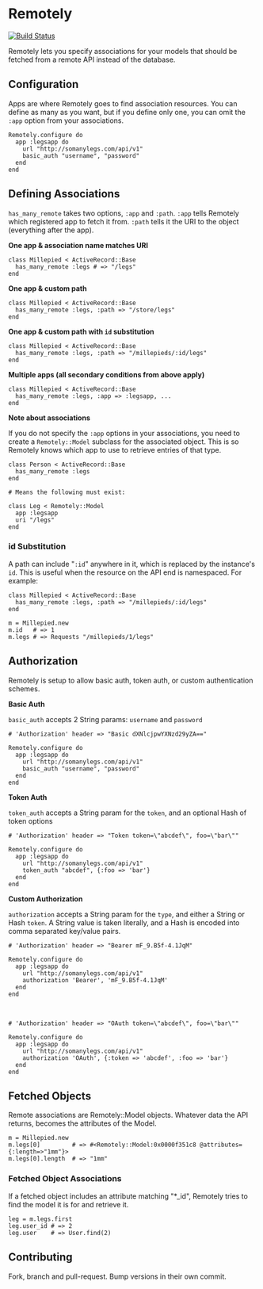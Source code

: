 # Remotely

[![Build Status](https://secure.travis-ci.org/wegowise/remotely.png)](http://travis-ci.org/wegowise/remotely)

Remotely lets you specify associations for your models that should
be fetched from a remote API instead of the database.

## Configuration

Apps are where Remotely goes to find association resources. You can define as many as you want, but if you define only one, you can omit the `:app` option from your associations.

    Remotely.configure do
      app :legsapp do
        url "http://somanylegs.com/api/v1"
        basic_auth "username", "password"
      end
    end

## Defining Associations

`has_many_remote` takes two options, `:app` and `:path`. `:app` tells Remotely which registered app to fetch it from. `:path` tells it the URI to the object (everything after the app).

**One app & association name matches URI**

    class Millepied < ActiveRecord::Base
      has_many_remote :legs # => "/legs"
    end

**One app & custom path**

    class Millepied < ActiveRecord::Base
      has_many_remote :legs, :path => "/store/legs"
    end

**One app & custom path with `id` substitution**

    class Millepied < ActiveRecord::Base
      has_many_remote :legs, :path => "/millepieds/:id/legs"
    end

**Multiple apps (all secondary conditions from above apply)**

    class Millepied < ActiveRecord::Base
      has_many_remote :legs, :app => :legsapp, ...
    end

**Note about associations**

If you do not specify the `:app` options in your associations, you need
to create a `Remotely::Model` subclass for the associated object. This
is so Remotely knows which app to use to retrieve entries of that type.

    class Person < ActiveRecord::Base
      has_many_remote :legs
    end

    # Means the following must exist:

    class Leg < Remotely::Model
      app :legsapp
      uri "/legs"
    end

### id Substitution

A path can include "`:id`" anywhere in it, which is replaced by the instance's `id`. This is useful when the resource on the API end is namespaced. For example:

    class Millepied < ActiveRecord::Base
      has_many_remote :legs, :path => "/millepieds/:id/legs"
    end

    m = Millepied.new
    m.id   # => 1
    m.legs # => Requests "/millepieds/1/legs"

## Authorization

Remotely is setup to allow basic auth, token auth, or custom authentication schemes. 

**Basic Auth**

`basic_auth` accepts 2 String params: `username` and `password`
	
    # 'Authorization' header => "Basic dXNlcjpwYXNzd29yZA=="
    
    Remotely.configure do
      app :legsapp do
        url "http://somanylegs.com/api/v1"
        basic_auth "username", "password"
      end
    end
    
**Token Auth**

`token_auth` accepts a String param for the `token`, and an optional Hash of token options
	
    # 'Authorization' header => "Token token=\"abcdef\", foo=\"bar\""
    
    Remotely.configure do
      app :legsapp do
        url "http://somanylegs.com/api/v1"
        token_auth "abcdef", {:foo => 'bar'}
      end
    end
    
**Custom Authorization**

`authorization` accepts a String param for the `type`, and either a String or Hash `token`. A String value is taken literally, and a Hash is encoded into comma separated key/value pairs.
	
    # 'Authorization' header => "Bearer mF_9.B5f-4.1JqM"
    
    Remotely.configure do
      app :legsapp do
        url "http://somanylegs.com/api/v1"
        authorization 'Bearer', 'mF_9.B5f-4.1JqM'
      end
    end
&nbsp;

    # 'Authorization' header => "OAuth token=\"abcdef\", foo=\"bar\""
    
    Remotely.configure do
      app :legsapp do
        url "http://somanylegs.com/api/v1"
        authorization 'OAuth', {:token => 'abcdef', :foo => 'bar'}
      end
    end

## Fetched Objects

Remote associations are Remotely::Model objects. Whatever data the API returns, becomes the attributes of the Model.

    m = Millepied.new
    m.legs[0]         # => #<Remotely::Model:0x0000f351c8 @attributes={:length=>"1mm"}>
    m.legs[0].length  # => "1mm"

### Fetched Object Associations

If a fetched object includes an attribute matching "\*_id", Remotely tries to find the model it is for and retrieve it.

    leg = m.legs.first
    leg.user_id # => 2
    leg.user    # => User.find(2)

## Contributing

Fork, branch and pull-request. Bump versions in their own commit.
